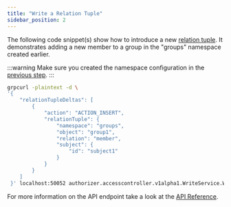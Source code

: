```yaml
---
title: "Write a Relation Tuple"
sidebar_position: 2
---
```


The following code snippet(s) show how to introduce a new [relation tuple](../overview/concepts/relation-tuples). It
demonstrates adding a new member to a group in the "groups" namespace created earlier.

:::warning
Make sure you created the namespace configuration in the [previous step](./add-namespace-config).
:::

```sh
grpcurl -plaintext -d \
'{
    "relationTupleDeltas": [
        {
            "action": "ACTION_INSERT",
            "relationTuple": {
                "namespace": "groups",
                "object": "group1",
                "relation": "member",
                "subject": {
                    "id": "subject1"
                }
            }
        }
    ]
 }' localhost:50052 authorizer.accesscontroller.v1alpha1.WriteService.WriteRelationTuplesTxn
```

For more information on the API endpoint take a look at the [API Reference](../api-reference/write-service).